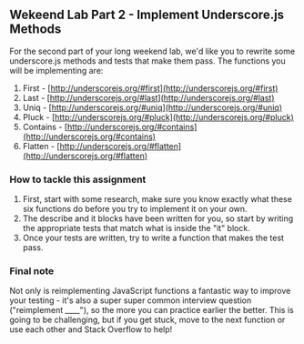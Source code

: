 ## Wekeend Lab Part 2 - Implement Underscore.js Methods

For the second part of your long weekend lab, we'd like you to rewrite some underscore.js methods and tests that make them pass. The functions you will be implementing are:

1. First -  [http://underscorejs.org/#first](http://underscorejs.org/#first)
2. Last - [http://underscorejs.org/#last](http://underscorejs.org/#last)
3. Uniq - [http://underscorejs.org/#uniq](http://underscorejs.org/#uniq)
4. Pluck - [http://underscorejs.org/#pluck](http://underscorejs.org/#pluck)
4. Contains - [http://underscorejs.org/#contains](http://underscorejs.org/#contains)
5. Flatten  - [http://underscorejs.org/#flatten](http://underscorejs.org/#flatten)

### How to tackle this assignment

1. First, start with some research, make sure you know exactly what these six functions do before you try to implement it on your own.
2. The describe and it blocks have been written for you, so start by writing the appropriate tests that match what is inside the "it" block.
3. Once your tests are written, try to write a function that makes the test pass.

### Final note

Not only is reimplementing JavaScript functions a fantastic way to improve your testing - it's also a super super common interview question ("reimplement ____"), so the more you can practice earlier the better. This is going to be challenging, but if you get stuck, move to the next function or use each other and Stack Overflow to help!
